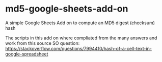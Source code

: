 # md5-google-sheets-add-on
A simple Google Sheets Add on to compute an MD5 digest (checksum) hash

The scripts in this add on where compliated from the many answers and work from this source SO question:
https://stackoverflow.com/questions/7994410/hash-of-a-cell-text-in-google-spreadsheet

